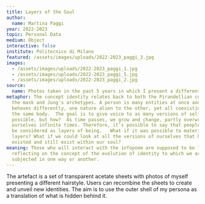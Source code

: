 ```yaml
---
title: Layers of the Soul
author:
  name: Martina Paggi
year: 2022-2023
topic: Personal Data
medium: Object
interactive: false
institute: Politecnico di Milano
featured: /assets/images/uploads/2022-2023_paggi_3.jpg
images:
  - /assets/images/uploads/2022-2023_paggi_1.jpg
  - /assets/images/uploads/2022-2023_paggi_5.jpg
  - /assets/images/uploads/2022-2023_paggi_2.jpg
source:
  name: Photos taken in the past 5 years in which I present a different hairstyle
metaphor: The concept identity relates back to both the Pirandellian concept of
  the mask and Jung's archetypes. A person is many entities at once and each
  behaves differently, one nature alien to the other, yet all coexisting within
  the same body.  The goal is to give voice to as many versions of self as
  possible, but how?  As time passes, we grow and change, partly overwriting
  ourselves infinite times. Therefore, it’s possible to say that people can also
  be considered as layers of being.   What if it was possible to materialise our
  layers? What if we could look at all the versions of ourselves that have
  existed and still exist within our soul?
meaning: Those who will interact with the infopoem are supposed to be lead into
  reflecting on the concept of the evolution of identity to which we are all
  subjected in one way or another.
---
```

The artefact is a set of transparent acetate sheets with photos of myself presenting a different hairstyle. Users can recombine the sheets to create and unveil new identities. The aim is to use the outer shell of my persona as a translation of what is hidden behind it.